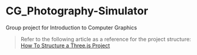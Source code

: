 # CG_Photography-Simulator

Group project for Introduction to Computer Graphics

> Refer to the following article as a reference for the project structure:
> [How To Structure a Three.js Project](https://pierfrancesco-soffritti.medium.com/how-to-organize-the-structure-of-a-three-js-project-77649f58fa3f)
